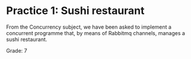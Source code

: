 # Practice 1: Sushi restaurant

From the Concurrency subject, we have been asked to implement a concurrent programme that, by means of Rabbitmq channels, manages a sushi restaurant.

Grade: 7
